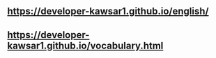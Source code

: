 ## https://developer-kawsar1.github.io/english/
## https://developer-kawsar1.github.io/vocabulary.html
